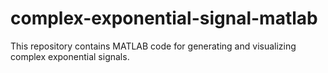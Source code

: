# complex-exponential-signal-matlab
This repository contains MATLAB code for generating and visualizing complex exponential signals. 
